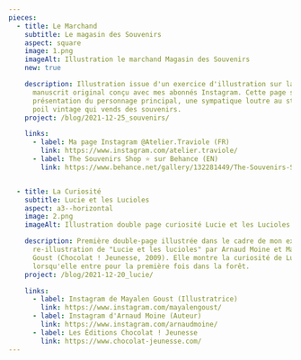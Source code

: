 ```yaml
---
pieces:
  - title: Le Marchand
    subtitle: Le magasin des Souvenirs
    aspect: square
    image: 1.png
    imageAlt: Illustration le marchand Magasin des Souvenirs
    new: true

    description: Illustration issue d'un exercice d'illustration sur la base d'un
      manuscrit original conçu avec mes abonnés Instagram. Cette page sert de
      présentation du personnage principal, une sympatique loutre au style un
      poil vintage qui vends des souvenirs.
    project: /blog/2021-12-25_souvenirs/

    links:
      - label: Ma page Instagram @Atelier.Traviole (FR)
        link: https://www.instagram.com/atelier.traviole/
      - label: The Souvenirs Shop ⭐ sur Behance (EN)
        link: https://www.behance.net/gallery/132281449/The-Souvenirs-Shop-A-dummy-picture-book


  - title: La Curiosité
    subtitle: Lucie et les Lucioles
    aspect: a3--horizontal
    image: 2.png
    imageAlt: Illustration double page curiosité Lucie et les Lucioles

    description: Première double-page illustrée dans le cadre de mon exercice de
      re-illustration de "Lucie et les lucioles" par Arnaud Moine et Mayalen
      Goust (Chocolat ! Jeunesse, 2009). Elle montre la curiosité de Lucie
      lorsqu'elle entre pour la première fois dans la forêt.
    project: /blog/2021-12-20_lucie/

    links:
      - label: Instagram de Mayalen Goust (Illustratrice)
        link: https://www.instagram.com/mayalengoust/
      - label: Instagram d'Arnaud Moine (Auteur)
        link: https://www.instagram.com/arnaudmoine/
      - label: Les Éditions Chocolat ! Jeunesse
        link: https://www.chocolat-jeunesse.com/
---
```

